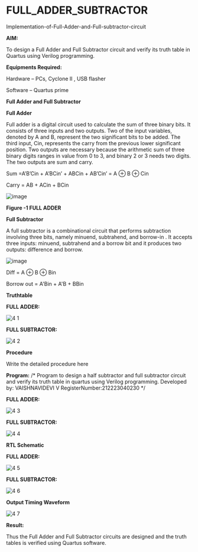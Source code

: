 # FULL_ADDER_SUBTRACTOR

Implementation-of-Full-Adder-and-Full-subtractor-circuit

**AIM:**

To design a Full Adder and Full Subtractor circuit and verify its truth table in Quartus using Verilog programming.

**Equipments Required:**

Hardware – PCs, Cyclone II , USB flasher

Software – Quartus prime

**Full Adder and Full Subtractor**

**Full Adder**

Full adder is a digital circuit used to calculate the sum of three binary bits. It consists of three inputs and two outputs. Two of the input variables, denoted by A and B, represent the two significant bits to be added. The third input, Cin, represents the carry from the previous lower significant position. Two outputs are necessary because the arithmetic sum of three binary digits ranges in value from 0 to 3, and binary 2 or 3 needs two digits. The two outputs are sum and carry.

Sum =A’B’Cin + A’BCin’ + ABCin + AB’Cin’ = A ⊕ B ⊕ Cin 

Carry = AB + ACin + BCin

![image](https://github.com/naavaneetha/FULL_ADDER_SUBTRACTOR/assets/154305477/0f30ba51-5ffb-4198-845f-18e054f675e7)

**Figure -1 FULL ADDER**

**Full Subtractor**

A full subtractor is a combinational circuit that performs subtraction involving three bits, namely minuend, subtrahend, and borrow-in . It accepts three inputs: minuend, subtrahend and a borrow bit and it produces two outputs: difference and borrow.

![image](https://github.com/naavaneetha/FULL_ADDER_SUBTRACTOR/assets/154305477/02b24f51-ab51-4304-9ad6-7b81ffc1ead5)

Diff = A ⊕ B ⊕ Bin 

Borrow out = A'Bin + A'B + BBin

**Truthtable**

**FULL ADDER:**

![4 1](https://github.com/vaishnavidevi23013992/FULL_ADDER_SUBTRACTOR/assets/151864235/d4602f47-367b-49a7-a5c3-7d70cb3d4ec1)
 
 
**FULL SUBTRACTOR:**

![4 2](https://github.com/vaishnavidevi23013992/FULL_ADDER_SUBTRACTOR/assets/151864235/37d0c376-2243-43a3-9adf-91d5ff802610)

**Procedure**

Write the detailed procedure here

**Program:**
/* Program to design a half subtractor and full subtractor circuit and verify its truth table in quartus using Verilog programming.
Developed by: VAISHNAVIDEVI V
RegisterNumber:212223040230
*/

**FULL ADDER:**

![4 3](https://github.com/vaishnavidevi23013992/FULL_ADDER_SUBTRACTOR/assets/151864235/edee3917-43f8-4180-94bf-6e5e97340c3d)



**FULL SUBTRACTOR:**


![4 4](https://github.com/vaishnavidevi23013992/FULL_ADDER_SUBTRACTOR/assets/151864235/7ca8edc2-5bf5-406d-ab48-5cea358ddef0)




**RTL Schematic**


**FULL ADDER:**


![4 5](https://github.com/vaishnavidevi23013992/FULL_ADDER_SUBTRACTOR/assets/151864235/9fce1d18-f774-46bc-b01b-664433871ad9)

**FULL SUBTRACTOR:**


![4 6](https://github.com/vaishnavidevi23013992/FULL_ADDER_SUBTRACTOR/assets/151864235/38e916f9-4f1d-4f27-a5cc-96a3c80bcc2f)


**Output Timing Waveform**

  ![4 7](https://github.com/vaishnavidevi23013992/FULL_ADDER_SUBTRACTOR/assets/151864235/ba9684c7-7245-401a-b722-3f626eaf69bf)

**Result:**

Thus the Full Adder and Full Subtractor circuits are designed and the truth tables is verified using Quartus software.




